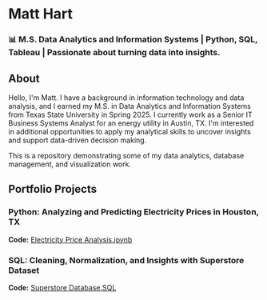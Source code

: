 # Matt Hart
### 📊 M.S. Data Analytics and Information Systems | Python, SQL, Tableau | Passionate about turning data into insights.
## About  
Hello, I'm Matt. I have a background in information technology and data analysis, and I earned my M.S. in Data Analytics and Information Systems from Texas State University in Spring 2025. I currently work as a Senior IT Business Systems Analyst for an energy utility in Austin, TX. I'm interested in additional opportunities to apply my analytical skills to uncover insights and support data-driven decision making. 

This is a repository demonstrating some of my data analytics, database management, and visualization work. 

## Portfolio Projects
### Python: Analyzing and Predicting Electricity Prices in Houston, TX
<strong>Code:</strong> [Electricity Price Analysis.ipynb](https://github.com/HartMG/HartMG/blob/main/ElectricityAnalysis.ipynb)

### SQL: Cleaning, Normalization, and Insights with Superstore Dataset
<strong>Code:</strong> [Superstore Database.SQL](https://github.com/HartMG/HartMG/blob/main/ElectricityAnalysis.ipynb)

<!--
**HartMG/HartMG** is a ✨ _special_ ✨ repository because its `README.md` (this file) appears on your GitHub profile.

Here are some ideas to get you started:

- 🔭 I’m currently working on ...
- 🌱 I’m currently learning ...
- 👯 I’m looking to collaborate on ...
- 🤔 I’m looking for help with ...
- 💬 Ask me about ...
- 📫 How to find me: 
  - 🏢 [LinkedIn](https://www.linkedin.com/in/matt-hart-aa51a525/)
- 😄 Pronouns: ...
- ⚡ Fun fact: ... 
-->
